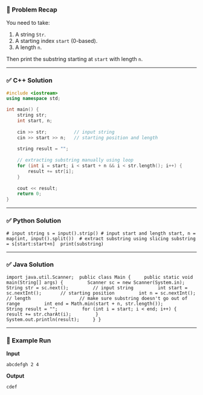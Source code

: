 ### 🔹 Problem Recap

You need to take:

1. A string `Str`.
2. A starting index `start` (0-based).
3. A length `n`.

Then print the substring starting at `start` with length `n`.

---

### ✅ C++ Solution

```c++
#include <iostream>
using namespace std;

int main() {
    string str;
    int start, n;
    
    cin >> str;          // input string
    cin >> start >> n;   // starting position and length
    
    string result = "";
    
    // extracting substring manually using loop
    for (int i = start; i < start + n && i < str.length(); i++) {
        result += str[i];
    }
    
    cout << result;
    return 0;
}

```

---

### ✅ Python Solution

`# input string s = input().strip() # input start and length start, n = map(int, input().split())  # extract substring using slicing substring = s[start:start+n]  print(substring)`

---

### ✅ Java Solution

`import java.util.Scanner;  public class Main {     public static void main(String[] args) {         Scanner sc = new Scanner(System.in);                  String str = sc.next();         // input string         int start = sc.nextInt();       // starting position         int n = sc.nextInt();           // length                  // make sure substring doesn't go out of range         int end = Math.min(start + n, str.length());                  String result = "";         for (int i = start; i < end; i++) {             result += str.charAt(i);         }                  System.out.println(result);     } }`

---

### 🔹 Example Run

**Input**

`abcdefgh 2 4`

**Output**

`cdef`